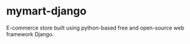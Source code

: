 # mymart-django
E-commerce store built using python-based free and open-source web framework Django.
